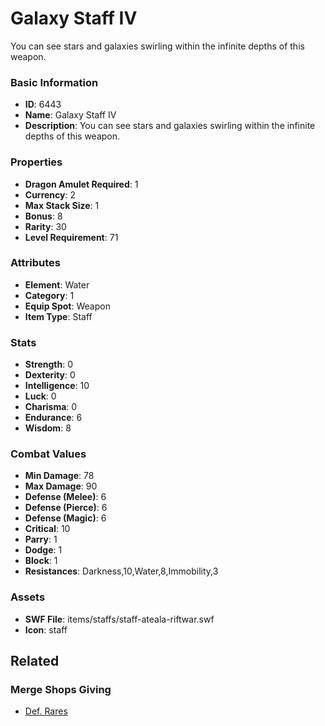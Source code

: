 # Galaxy Staff IV

You can see stars and galaxies swirling within the infinite depths of this weapon.

### Basic Information

- **ID**: 6443
- **Name**: Galaxy Staff IV
- **Description**: You can see stars and galaxies swirling within the infinite depths of this weapon.

### Properties

- **Dragon Amulet Required**: 1
- **Currency**: 2
- **Max Stack Size**: 1
- **Bonus**: 8
- **Rarity**: 30
- **Level Requirement**: 71

### Attributes

- **Element**: Water
- **Category**: 1
- **Equip Spot**: Weapon
- **Item Type**: Staff

### Stats

- **Strength**: 0
- **Dexterity**: 0
- **Intelligence**: 10
- **Luck**: 0
- **Charisma**: 0
- **Endurance**: 6
- **Wisdom**: 8

### Combat Values

- **Min Damage**: 78
- **Max Damage**: 90
- **Defense (Melee)**: 6
- **Defense (Pierce)**: 6
- **Defense (Magic)**: 6
- **Critical**: 10
- **Parry**: 1
- **Dodge**: 1
- **Block**: 1
- **Resistances**: Darkness,10,Water,8,Immobility,3

### Assets

- **SWF File**: items/staffs/staff-ateala-riftwar.swf
- **Icon**: staff

## Related

### Merge Shops Giving

- [Def. Rares](../merge-shops/4-def-rares.md)

